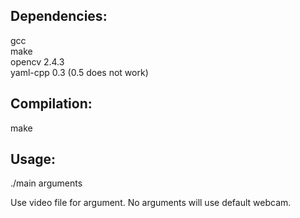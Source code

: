 Dependencies:
-------------
gcc <br>
make <br>
opencv 2.4.3 <br>
yaml-cpp 0.3 (0.5 does not work) <br>

Compilation:
------------
make

Usage:
------
./main arguments

Use video file for argument. No arguments will use default webcam.

